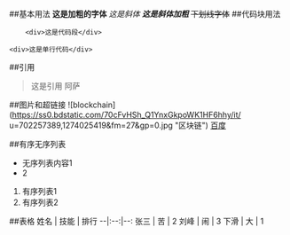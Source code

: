 ##基本用法
**这是加粗的字体**
*这是斜体*
***这是斜体加粗***
~~下划线字体~~
##代码块用法
```
    <div>这是代码段</div>
```
`<div>这是单行代码</div>`

##引用
>这是引用
>阿萨

##图片和超链接
![blockchain](https://ss0.bdstatic.com/70cFvHSh_Q1YnxGkpoWK1HF6hhy/it/
u=702257389,1274025419&fm=27&gp=0.jpg "区块链")
[百度](http://baidu.com)

##有序无序列表
+ 无序列表内容1
+ 2

1. 有序列表1
2. 有序列表2

##表格
姓名 | 技能 | 排行
--|:--:|--:
张三 | 苦 | 2
刘峰 | 闹 | 3
下滑 | 大 | 1




